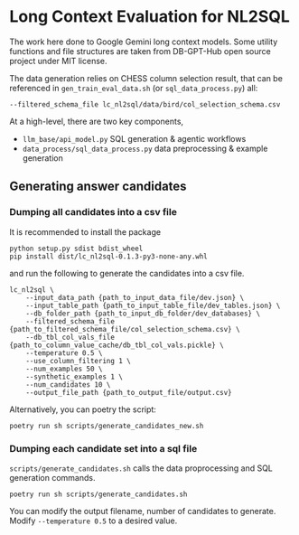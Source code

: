# Long Context Evaluation for NL2SQL

The work here done to Google Gemini long context models.
Some utility functions and file structures are taken from DB-GPT-Hub open source project under MIT license.

The data generation relies on CHESS column selection result,
that can be referenced in `gen_train_eval_data.sh` (or `sql_data_process.py`) all:
```
--filtered_schema_file lc_nl2sql/data/bird/col_selection_schema.csv
```

At a high-level, there are two key components,
- `llm_base/api_model.py` SQL generation & agentic workflows
- `data_process/sql_data_process.py` data preprocessing & example generation

## Generating answer candidates
### Dumping all candidates into a csv file
It is recommended to install the package
```
python setup.py sdist bdist_wheel
pip install dist/lc_nl2sql-0.1.3-py3-none-any.whl
```
and run the following to generate the candidates into a csv file.
```
lc_nl2sql \
    --input_data_path {path_to_input_data_file/dev.json} \
    --input_table_path {path_to_input_table_file/dev_tables.json} \
    --db_folder_path {path_to_input_db_folder/dev_databases} \
    --filtered_schema_file {path_to_filtered_schema_file/col_selection_schema.csv} \
    --db_tbl_col_vals_file {path_to_column_value_cache/db_tbl_col_vals.pickle} \
    --temperature 0.5 \
    --use_column_filtering 1 \
    --num_examples 50 \
    --synthetic_examples 1 \
    --num_candidates 10 \
    --output_file_path {path_to_output_file/output.csv}
```

Alternatively, you can poetry the script:
```
poetry run sh scripts/generate_candidates_new.sh
```

### Dumping each candidate set into a sql file
`scripts/generate_candidates.sh` calls the data proprocessing and SQL generation commands.
```
poetry run sh scripts/generate_candidates.sh
```
You can modify the output filename, number of candidates to generate.
Modify `--temperature 0.5` to a desired value.
